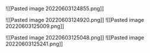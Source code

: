 
![[Pasted image 20220603124855.png]]

![[Pasted image 20220603124920.png]]
![[Pasted image 20220603125009.png]]

![[Pasted image 20220603125048.png]]
![[Pasted image 20220603125241.png]]



